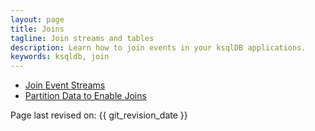```yaml
---
layout: page
title: Joins
tagline: Join streams and tables
description: Learn how to join events in your ksqlDB applications. 
keywords: ksqldb, join
---
```


- [Join Event Streams](join-streams-and-tables.md)
- [Partition Data to Enable Joins](partition-data.md)

Page last revised on: {{ git_revision_date }}